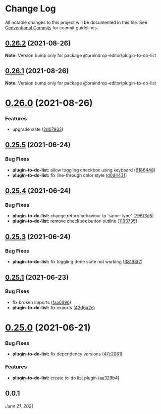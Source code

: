 # Change Log

All notable changes to this project will be documented in this file.
See [Conventional Commits](https://conventionalcommits.org) for commit guidelines.

## [0.26.2](https://github.com/coniel/slash/compare/v0.26.1...v0.26.2) (2021-08-26)

**Note:** Version bump only for package @braindrop-editor/plugin-to-do-list





## [0.26.1](https://github.com/coniel/slash/compare/v0.26.0...v0.26.1) (2021-08-26)

**Note:** Version bump only for package @braindrop-editor/plugin-to-do-list





# [0.26.0](https://github.com/coniel/slash/compare/v0.25.5...v0.26.0) (2021-08-26)


### Features

* upgrade slate ([2d07933](https://github.com/coniel/slash/commit/2d079337a020f9b82db5c82bf2ed39d4f49d712d))





## [0.25.5](https://github.com/coniel/slash/compare/v0.25.4...v0.25.5) (2021-06-24)


### Bug Fixes

* **plugin-to-do-list:** allow toggling checkbox using keyboard ([6186448](https://github.com/coniel/slash/commit/61864484ca9715a5bfd13938795f932d0ae6daf5))
* **plugin-to-do-list:** fix line-through color style ([d0d4431](https://github.com/coniel/slash/commit/d0d443142acaa17beee1190064cf29a7a4909316))





## [0.25.4](https://github.com/coniel/slash/compare/v0.25.3...v0.25.4) (2021-06-24)


### Bug Fixes

* **plugin-to-do-list:** change return behaviour to 'same-type' ([796f3d5](https://github.com/coniel/slash/commit/796f3d58e024801d00401db27197a4548e413f91))
* **plugin-to-do-list:** remove checkbox button outline ([1193735](https://github.com/coniel/slash/commit/119373501880e3872ae7d2e2d87a7be2ff10b978))





## [0.25.3](https://github.com/coniel/slash/compare/v0.25.2...v0.25.3) (2021-06-24)


### Bug Fixes

* **plugin-to-do-list:** fix toggling done state not working ([38193f7](https://github.com/coniel/slash/commit/38193f70c292d43bc15cf949e0427d19197f9668))





## [0.25.1](https://github.com/coniel/slash/compare/v0.25.0...v0.25.1) (2021-06-23)


### Bug Fixes

* fix broken imports ([faa0696](https://github.com/coniel/slash/commit/faa0696a2bae3cfde200caf65ce69a2df29436a1))
* **plugin-to-do-list:** fix exports ([42d6a2e](https://github.com/coniel/slash/commit/42d6a2e8b7f73070a2e31e056da242185ea2325b))





# [0.25.0](https://github.com/coniel/slash/compare/v0.24.3...v0.25.0) (2021-06-21)


### Bug Fixes

* **plugin-to-do-list:** fix dependency versions ([47c2081](https://github.com/coniel/slash/commit/47c20812416c5375fa36b2f76ebdb25eed50568f))


### Features

* **plugin-to-do-list:** create to-do list plugin ([aa329b4](https://github.com/coniel/slash/commit/aa329b4de0323249d42265ef5288166eef927593))





## 0.0.1
###### *June 21, 2021*
